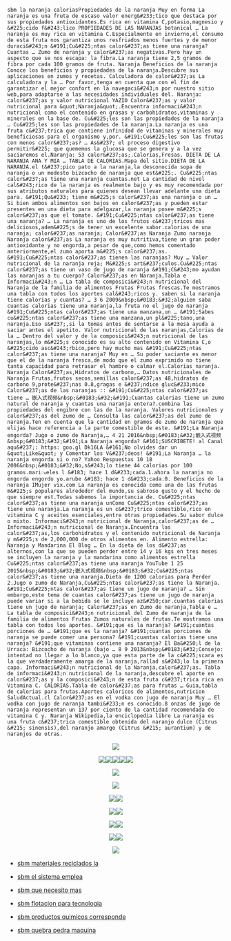 
```
sbm la naranja caloriasPropiedades de la naranja Muy en forma La naranja es una fruta de escaso valor energ&#233;tico que destaca por sus propiedades antioxidantes.Es rica en vitamina C,potasio,magnesio y &#225;cido f&#243;lico PROPIEDADES DE LAS NARANJAS botanical … La naranja es muy rica en vitamina C.Especialmente en invierno,el consumo de esta fruta nos garantiza unos resfriados menos fuertes y de menor duraci&#243;n &#191;Cu&#225;ntas calor&#237;as tiene una naranja? Cuantas … Zumo de naranja y calor&#237;as negativas.Pero hay un aspecto que se nos escapa: la fibra.La naranja tiene 2,5 gramos de fibra por cada 100 gramos de fruta. Naranja Beneficios de la naranja Conoce los beneficios y propiedades de la naranja.Descubre sus aplicaciones en zumos y recetas. Calculadora de calor&#237;as La calculadora y la … Por favor,tenga en cuenta que con el fin de garantizar el mejor confort en la navegaci&#243;n por nuestro sitio web,para adaptarse a las necesidades individuales del. Naranja: calor&#237;as y valor nutricional YAZIO Calor&#237;as y valor nutricional para &quot;Naranja&quot;.Encuentra informaci&#243;n nutricional como el contenido en grasas y carbohidratos,vitaminas y minerales en la base de. Cu&#225;les son las propiedades de la naranja … Cu&#225;les son las propiedades de la naranja.La naranja es una fruta c&#237;trica que contiene infinidad de vitaminas y minerales muy beneficiosas para el organismo y,por. &#191;Cu&#225;les son las frutas con menos calor&#237;as? … As&#237; el proceso digestivo permitir&#225; que quememos la glucosa que se genera y a la vez saciaremos el.Naranja: 53 calor&#237;as;.Calorias,Fresas. DIETA DE LA NARANJA ANA Y MIA … TABLA DE CALORIAS.Mapa del sitio.DIETA DE LA NARANJA.el t&#237;pico pato a la naranja,la desconocida sopa de naranja o un modesto bizcocho de naranja que est&#225;. Cu&#225;ntas calor&#237;as tiene una naranja cuantas.net La cantidad de nivel cal&#243;rico de la naranja es realmente bajo y es muy recomendada por sus atributos naturales para quienes desean llevar adelante una dieta para. &#191;Qu&#233; tiene m&#225;s calor&#237;as una naranja o un … Si bien ambos alimentos son bajos en calor&#237;as y pueden estar presentes en una dieta para adelgazar,la naranja posee m&#225;s calor&#237;as que el tomate. &#191;Cu&#225;ntas calor&#237;as tiene una naranja? … La naranja es uno de los frutos c&#237;tricos mas deliciosos,adem&#225;s de tener un excelente sabor.calorias de una naranja; calor&#237;as naranja; Calor&#237;as Naranja Zumo naranja Naranja calor&#237;as La naranja es muy nutritiva,tiene un gran poder antioxidante y no engorda,a pesar de que,como hemos comentado anteriormente,el zumo aporta m&#225;s calor&#237;as. &#191;Cu&#225;ntas calor&#237;as tienen las naranjas? Muy … Valor nutricional de la naranja roja; M&#225;s art&#237;culos.Cu&#225;ntas calor&#237;as tiene un vaso de jugo de naranja &#191;C&#243;mo ayudan las naranjas a tu cuerpo? Calor&#237;as en Naranja,Tabla e Informaci&#243;n … La tabla de composici&#243;n nutricional del Naranja de la familia de alimentos Frutas Frutas frescas.Te mostramos una tabla con todos los aportes cal&#243;ricos y. saben si la naranja tiene calorias y cuantas? … 3 6 2009&nbsp;&#0183;&#32;alguien saba cuantas calorias tiene una naranja,la fruta no el jugo de naranja &#191;Cu&#225;ntas calor&#237;as tiene una manzana,un … &#191;Sabes cu&#225;ntas calor&#237;as tiene una manzana,un pl&#225;tano,una naranja.Eso s&#237;,si la tomas antes de sentarse a la mesa ayuda a saciar antes el apetito. Valor nutricional de las naranjas,Calorias de la … Dentro del valor y de la composici&#243;n nutricional de las naranjas,lo m&#225;s conocido es su alto contenido en Vitamina C,o &#225;cido asc&#243;rbico,pero hay mucho mas &#191;Cu&#225;ntas calor&#237;as tiene una naranja? Muy en … Su poder saciante es menor que el de la naranja fresca,de modo que el zumo exprimido no tiene tanta capacidad para retrasar el hambre o calmar el.Calorias naranja. Naranja Calor&#237;as,Hidratos de carbono,… Datos nutricionales de Naranja Frutas,frutos secos,semillas calor&#237;as 48,hidratos de carbono 9,prote&#237;nas 0.8,gragas e &#237;ndice gluc&#233;mico Calor&#237;as de las naranjas :: &#191;Cu&#225;ntas calor&#237;as tiene … 嵌入式视频&nbsp;&#0183;&#32;&#191;Cuantas calorias tiene un zumo natural de naranja y cuantas una naranja entera?.combina las propiedades del engibre con las de la naranja. Valores nutricionales y calor&#237;as del zumo de … Consulta las calor&#237;as del zumo de naranja.Ten en cuenta que la cantidad en gramos de zumo de naranja que elijas hace referencia a la parte comestible de este. &#191;La Naranja engorda? Jugo o zumo de Naranja,… 4 21 2016&nbsp;&#0183;&#32;嵌入式视频&nbsp;&#0183;&#32;&#191;La Naranja engorda? &#161;SUSCRIBETE! al Canal aqu&#237;: https: goo.gl Dk16LA &#161;No olvides dar un &quot;Like&quot; y Comentar los V&#237;deos! &#191;La Naranja … la naranja engorda si o no? Yahoo Respuestas 10 18 2006&nbsp;&#0183;&#32;No,s&#243;lo tiene 44 calorias por 100 gramos.mariᮧeles l &#183; hace 1 d&#233;cada.1.ahora la naranja no engorda engordo yo.arube &#183; hace 1 d&#233;cada.0. Beneficios de la naranja IMujer vix.com La naranja es conocida como una de las frutas m&#225;s populares alrededor del mundo,su sabroso gusto y el hecho de que siempre est.Todas sabemos la importancia de. Cu&#225;ntas calor&#237;as tiene una naranja unComo Cu&#225;ntas calor&#237;as tiene una naranja.La naranja es un c&#237;trico comestible,rico en vitamina C y aceites esenciales,entre otras propiedades.Su sabor dulce o mixto. Informaci&#243;n nutricional de Naranja,calor&#237;as de … Informaci&#243;n nutricional de Naranja.Encuentra las calor&#237;as,los carbohidratos y el contenido nutricional de Naranja y m&#225;s de 2,000,000 de otros alimentos en. Alimento estrella: Naranja y Mandarina El Blog … En la dieta de los d&#237;as alternos,con la que se pueden perder entre 14 y 16 kgs en tres meses se incluyen la naranja y la mandarina como alimentos estrella Cu&#225;ntas calor&#237;as tiene una naranja YouTube 1 25 2015&nbsp;&#0183;&#32;嵌入式视频&nbsp;&#0183;&#32;Cu&#225;ntas calor&#237;as tiene una naranja.Dieta de 1200 calorias para Perder 2.Jugo o zumo de Naranja,Cu&#225;ntas calor&#237;as tiene la Naranja. &#191;Cu&#225;ntas calor&#237;as tiene un jugo de naranja? … Sin embargo,este tema de cuantas calor&#237;as tiene un jugo de naranja puede variar si a la bebida se le incluye az&#250;car.cuantas calorias tiene un jugo de naranja; Calor&#237;as en Zumo de naranja,Tabla e … La tabla de composici&#243;n nutricional del Zumo de naranja de la familia de alimentos Frutas Zumos naturales de frutas.Te mostramos una tabla con todos los aportes. &#191;que es la naranja? &#191;cuantas porciones de … &#191;que es la naranja? &#191;cuantas porciones de naranja se puede comer una persona? &#191;cuantas calorias tiene una naranja? &#191;que vitaminas contiene una naranja? El Ba&#250;l de la Urraca: Bizcocho de naranja (bajo … 8 9 2013&nbsp;&#0183;&#32;Consejo: intentad no llegar a lo blanco,ya que esta parte de la c&#225;scara es la que verdaderamente amarga de la naranja,rallad s&#243;lo la primera capa. Informaci&#243;n nutricional de la Naranja,calor&#237;as. Tabla de informaci&#243;n nutricional de la naranja,descubre el aporte en calor&#237;as y la composici&#243;n de esta fruta c&#237;trica rica en Vitamina C. CALORIAS.Tabla de calor&#237;as para frutas … Guia,tabla de calorias para frutas.Aportes caloricos de alimentos,nutricion SaludActual.cl Calor&#237;as en el vodka con jugo de naranja Muy … El vodka con jugo de naranja tambi&#233;n es conocido.8 onzas de jugo de naranja representan un 137 por ciento de la cantidad recomendada de vitamina C y. Naranja Wikipedia,la enciclopedia libre La naranja es una fruta c&#237;trica comestible obtenida del naranjo dulce (Citrus &#215; sinensis),del naranjo amargo (Citrus &#215; aurantium) y de naranjos de otras. 
```

<div align="center">

<a href="https://es-crusher.shibang-china.com/github&k=sbm+la+naranja+calorias"><img src="https://static.shibang-china.com/es/crusher/logo.jpg"></a>

<a href="https://es-crusher.shibang-china.com/github&k=sbm+la+naranja+calorias"><img src="https://static.shibang-china.com/es/crusher/index.jpg"></a><a href="https://es-crusher.shibang-china.com/material.htmlgithub&k=sbm+la+naranja+calorias"><img src="https://static.shibang-china.com/es/crusher/material.jpg"></a><a href="https://es-crusher.shibang-china.com/application.htmlgithub&k=sbm+la+naranja+calorias"><img src="https://static.shibang-china.com/es/crusher/application.jpg"></a><a href="https://es-crusher.shibang-china.com/aboutus.htmlgithub&k=sbm+la+naranja+calorias"><img src="https://static.shibang-china.com/es/crusher/aboutus.jpg"></a><a href="https://es-crusher.shibang-china.com/contact.htmlgithub&k=sbm+la+naranja+calorias"><img src="https://static.shibang-china.com/es/crusher/contact.jpg"></a>

<a href="https://es-crusher.shibang-china.com/github&k=sbm+la+naranja+calorias"><img src="https://static.shibang-china.com/es/crusher/banner.jpg"></a>

<a href="https://swt.shibang-china.com/github&k=sbm+la+naranja+calorias"><img src="https://static.shibang-china.com/es/crusher/text.jpg"></a>

<a href="https://swt.shibang-china.com/github&k=sbm+la+naranja+calorias"><img src="https://static.shibang-china.com/es/crusher/chat.jpg"></a><a href="https://es-crusher.shibang-china.com/contact.htmlgithub&k=sbm+la+naranja+calorias"><img src="https://static.shibang-china.com/es/crusher/message.jpg"></a>

<a href="https://es-crusher.shibang-china.com/products/pe.htmlgithub&k=sbm+la+naranja+calorias"><img src="https://static.shibang-china.com/es/crusher/pe.jpg"></a><a href="https://es-crusher.shibang-china.com/products/pf.htmlgithub&k=sbm+la+naranja+calorias"><img src="https://static.shibang-china.com/es/crusher/pf.jpg"></a>

<a href="https://es-crusher.shibang-china.com/products/hpt.htmlgithub&k=sbm+la+naranja+calorias"><img src="https://static.shibang-china.com/es/crusher/hpt.jpg"></a><a href="https://es-crusher.shibang-china.com/products/vsi.htmlgithub&k=sbm+la+naranja+calorias"><img src="https://static.shibang-china.com/es/crusher/vsi.jpg"></a>

<a href="https://es-crusher.shibang-china.com/products/klv.htmlgithub&k=sbm+la+naranja+calorias"><img src="https://static.shibang-china.com/es/crusher/klv.jpg"></a><a href="https://es-crusher.shibang-china.com/products/portable.htmlgithub&k=sbm+la+naranja+calorias"><img src="https://static.shibang-china.com/es/crusher/portable.jpg"></a>

<a href="https://swt.shibang-china.com/github&k=sbm+la+naranja+calorias"><img src="https://static.shibang-china.com/es/crusher/case.jpg"></a>

</div>


* [sbm materiales reciclados la](sbm%20materiales%20reciclados%20la.md)

* [sbm el sistema emplea](sbm%20el%20sistema%20emplea.md)

* [sbm que necesito mas](sbm%20que%20necesito%20mas.md)

* [sbm flotacion para tecnologia](sbm%20flotacion%20para%20tecnologia.md)

* [sbm productos quimicos corresponde](sbm%20productos%20quimicos%20corresponde.md)

* [sbm quebra pedra maquina](sbm%20quebra%20pedra%20maquina.md)